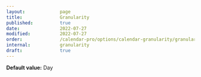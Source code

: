 ```yaml
---
layout:             page
title:              Granularity
published:          true
date:               2022-07-27
modified:           2022-07-27
order:              /calendar-pro/options/calendar-granularity/granularity
internal:           granularity
draft:              true
---
```

**Default value:** Day